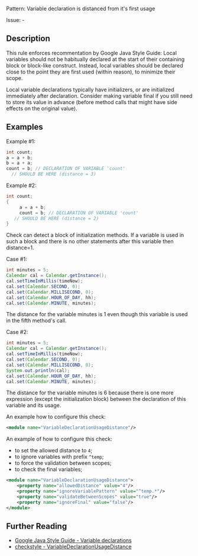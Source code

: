 Pattern: Variable declaration is distanced from it's first usage

Issue: -

## Description

This rule enforces recommentation by Google Java Style Guide: Local variables should not be habitually declared at the start of their containing block or block-like construct. Instead, local variables should be declared close to the point they are first used (within reason), to minimize their scope.

Local variable declarations typically have initializers, or are initialized immediately after declaration. Consider making variable final if you still need to store its value in advance (before method calls that might have side effects on the original value).

## Examples

Example #1: 


```java
int count;
a = a + b;
b = a + a;
count = b; // DECLARATION OF VARIABLE 'count'
  // SHOULD BE HERE (distance = 3)
```
        

Example #2: 


```java
int count;
{
     a = a + b;
     count = b; // DECLARATION OF VARIABLE 'count'
   // SHOULD BE HERE (distance = 2)
}
```
        

Check can detect a block of initialization methods. If a variable is used in such a block and there is no other statements after this variable then distance=1. 

Case #1: 


```java
int minutes = 5;
Calendar cal = Calendar.getInstance();
cal.setTimeInMillis(timeNow);
cal.set(Calendar.SECOND, 0);
cal.set(Calendar.MILLISECOND, 0);
cal.set(Calendar.HOUR_OF_DAY, hh);
cal.set(Calendar.MINUTE, minutes);
```
        

The distance for the variable minutes is 1 even though this variable is used in the fifth method's call. 

Case #2: 


```java
int minutes = 5;
Calendar cal = Calendar.getInstance();
cal.setTimeInMillis(timeNow);
cal.set(Calendar.SECOND, 0);
cal.set(Calendar.MILLISECOND, 0);
System.out.println(cal);
cal.set(Calendar.HOUR_OF_DAY, hh);
cal.set(Calendar.MINUTE, minutes);
```


The distance for the variable minutes is 6 because there is one more expression (except the initialization block) between the declaration of this variable and its usage. 

An example how to configure this check: 


```xml
<module name="VariableDeclarationUsageDistance"/>
```


An example of how to configure this check: 
- to set the allowed distance to `4`; 
- to ignore variables with prefix `^temp`;
- to force the validation between scopes; 
- to check the final variables; 

```xml
<module name="VariableDeclarationUsageDistance">
    <property name="allowedDistance" value="4"/>
    <property name="ignoreVariablePattern" value="^temp.*"/>
    <property name="validateBetweenScopes" value="true"/>
    <property name="ignoreFinal" value="false"/>
</module>
```

## Further Reading

* [Google Java Style Guide - Variable declarations](https://google.github.io/styleguide/javaguide.html#s4.8.2-variable-declarations)
* [checkstyle - VariableDeclarationUsageDistance](http://checkstyle.sourceforge.net/config_coding.html#VariableDeclarationUsageDistance)
